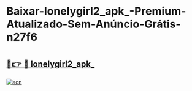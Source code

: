 # Baixar-lonelygirl2_apk_-Premium-Atualizado-Sem-Anúncio-Grátis-n27f6

# <h2><a href="https://q73pq9.esa.edu.pl?src=lonelygirl2_apk_&ref=n27f6">🔗👉 🔴 lonelygirl2_apk_</a></h2>

[![acn](https://github.com/user-attachments/assets/0f9c940e-d8b0-45ae-aac7-cd30a18b3e1c)](https://q73pq9.esa.edu.pl?src=lonelygirl2_apk_&ref=n27f6)

